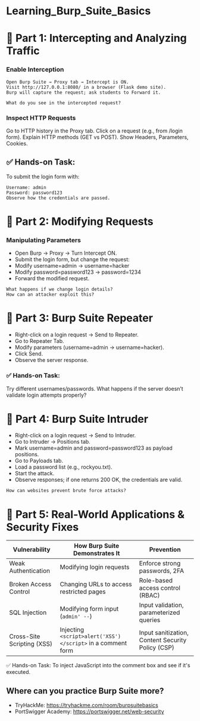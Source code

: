 # Learning_Burp_Suite_Basics

# 🔎 Part 1: Intercepting and Analyzing Traffic 
### Enable Interception
```
Open Burp Suite → Proxy tab → Intercept is ON.
Visit http://127.0.0.1:8080/ in a browser (Flask demo site).
Burp will capture the request; ask students to Forward it.
```
```Discussion Question: 
What do you see in the intercepted request?
```

### Inspect HTTP Requests
Go to HTTP history in the Proxy tab.
Click on a request (e.g., from /login form).
Explain HTTP methods (GET vs POST).
Show Headers, Parameters, Cookies.

## ✅ Hands-on Task:
To submit the login form with:
```
Username: admin
Password: password123
Observe how the credentials are passed.
```

# 🔎 Part 2: Modifying Requests 
###  Manipulating Parameters

- Open Burp → Proxy → Turn Intercept ON.
- Submit the login form, but change the request:
- Modify username=admin → username=hacker
- Modify password=password123 → password=1234
- Forward the modified request.


``` Discussion Question:
What happens if we change login details?
How can an attacker exploit this?
```

# 🔎 Part 3: Burp Suite Repeater

- Right-click on a login request → Send to Repeater.
- Go to Repeater Tab.
- Modify parameters (username=admin → username=hacker).
- Click Send.
- Observe the server response.


### ✅ Hands-on Task:

Try different usernames/passwords.
What happens if the server doesn’t validate login attempts properly?

# 🔎 Part 4: Burp Suite Intruder 

- Right-click on a login request → Send to Intruder.
- Go to Intruder → Positions tab.
- Mark username=admin and password=password123 as payload positions.
- Go to Payloads tab.
- Load a password list (e.g., rockyou.txt).
- Start the attack.
- Observe responses; if one returns 200 OK, the credentials are valid.

``` Discussion Question:
How can websites prevent brute force attacks?
```
# 🔎 Part 5: Real-World Applications & Security Fixes 

| Vulnerability            | How Burp Suite Demonstrates It                         | Prevention                                      |
|--------------------------|------------------------------------------------------|------------------------------------------------|
| Weak Authentication      | Modifying login requests                             | Enforce strong passwords, 2FA                 |
| Broken Access Control    | Changing URLs to access restricted pages             | Role-based access control (RBAC)              |
| SQL Injection           | Modifying form input (`admin' --`)                    | Input validation, parameterized queries       |
| Cross-Site Scripting (XSS) | Injecting `<script>alert('XSS')</script>` in a comment form | Input sanitization, Content Security Policy (CSP) |

✅ Hands-on Task:
To inject JavaScript into the comment box and see if it's executed.

## Where can you practice Burp Suite more?
- TryHackMe: https://tryhackme.com/room/burpsuitebasics
- PortSwigger Academy: https://portswigger.net/web-security
